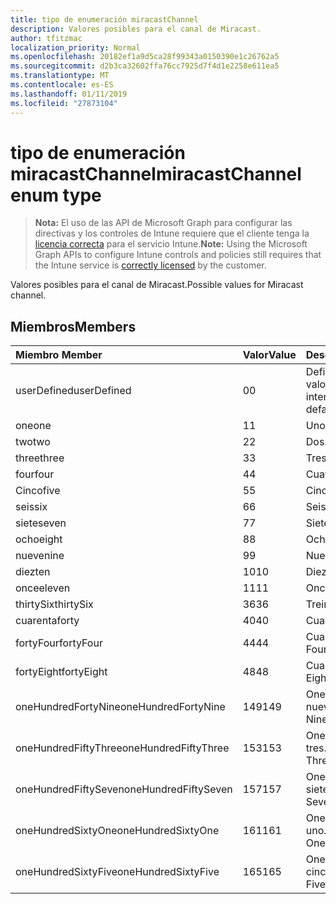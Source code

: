 ```yaml
---
title: tipo de enumeración miracastChannel
description: Valores posibles para el canal de Miracast.
author: tfitzmac
localization_priority: Normal
ms.openlocfilehash: 20182ef1a9d5ca28f99343a0150390e1c26762a5
ms.sourcegitcommit: d2b3ca32602ffa76cc7925d7f4d1e2258e611ea5
ms.translationtype: MT
ms.contentlocale: es-ES
ms.lasthandoff: 01/11/2019
ms.locfileid: "27873104"
---
```

# <a name="miracastchannel-enum-type"></a><span data-ttu-id="f73e0-103">tipo de enumeración miracastChannel</span><span class="sxs-lookup"><span data-stu-id="f73e0-103">miracastChannel enum type</span></span>

> <span data-ttu-id="f73e0-104">**Nota:** El uso de las API de Microsoft Graph para configurar las directivas y los controles de Intune requiere que el cliente tenga la [licencia correcta](https://go.microsoft.com/fwlink/?linkid=839381) para el servicio Intune.</span><span class="sxs-lookup"><span data-stu-id="f73e0-104">**Note:** Using the Microsoft Graph APIs to configure Intune controls and policies still requires that the Intune service is [correctly licensed](https://go.microsoft.com/fwlink/?linkid=839381) by the customer.</span></span>

<span data-ttu-id="f73e0-105">Valores posibles para el canal de Miracast.</span><span class="sxs-lookup"><span data-stu-id="f73e0-105">Possible values for Miracast channel.</span></span>
## <a name="members"></a><span data-ttu-id="f73e0-106">Miembros</span><span class="sxs-lookup"><span data-stu-id="f73e0-106">Members</span></span>
|<span data-ttu-id="f73e0-107">Miembro	</span><span class="sxs-lookup"><span data-stu-id="f73e0-107">Member</span></span>|<span data-ttu-id="f73e0-108">Valor</span><span class="sxs-lookup"><span data-stu-id="f73e0-108">Value</span></span>|<span data-ttu-id="f73e0-109">Description</span><span class="sxs-lookup"><span data-stu-id="f73e0-109">Description</span></span>|
|:---|:---|:---|
|<span data-ttu-id="f73e0-110">userDefined</span><span class="sxs-lookup"><span data-stu-id="f73e0-110">userDefined</span></span>|<span data-ttu-id="f73e0-111">0</span><span class="sxs-lookup"><span data-stu-id="f73e0-111">0</span></span>|<span data-ttu-id="f73e0-112">Definido por el usuario, valor predeterminado, sin intención.</span><span class="sxs-lookup"><span data-stu-id="f73e0-112">User Defined, default value, no intent.</span></span>|
|<span data-ttu-id="f73e0-113">one</span><span class="sxs-lookup"><span data-stu-id="f73e0-113">one</span></span>|<span data-ttu-id="f73e0-114">1</span><span class="sxs-lookup"><span data-stu-id="f73e0-114">1</span></span>|<span data-ttu-id="f73e0-115">Uno.</span><span class="sxs-lookup"><span data-stu-id="f73e0-115">One.</span></span>|
|<span data-ttu-id="f73e0-116">two</span><span class="sxs-lookup"><span data-stu-id="f73e0-116">two</span></span>|<span data-ttu-id="f73e0-117">2</span><span class="sxs-lookup"><span data-stu-id="f73e0-117">2</span></span>|<span data-ttu-id="f73e0-118">Dos.</span><span class="sxs-lookup"><span data-stu-id="f73e0-118">Two.</span></span>|
|<span data-ttu-id="f73e0-119">three</span><span class="sxs-lookup"><span data-stu-id="f73e0-119">three</span></span>|<span data-ttu-id="f73e0-120">3</span><span class="sxs-lookup"><span data-stu-id="f73e0-120">3</span></span>|<span data-ttu-id="f73e0-121">Tres.</span><span class="sxs-lookup"><span data-stu-id="f73e0-121">Three.</span></span>|
|<span data-ttu-id="f73e0-122">four</span><span class="sxs-lookup"><span data-stu-id="f73e0-122">four</span></span>|<span data-ttu-id="f73e0-123">4</span><span class="sxs-lookup"><span data-stu-id="f73e0-123">4</span></span>|<span data-ttu-id="f73e0-124">Cuatro.</span><span class="sxs-lookup"><span data-stu-id="f73e0-124">Four.</span></span>|
|<span data-ttu-id="f73e0-125">Cinco</span><span class="sxs-lookup"><span data-stu-id="f73e0-125">five</span></span>|<span data-ttu-id="f73e0-126">5</span><span class="sxs-lookup"><span data-stu-id="f73e0-126">5</span></span>|<span data-ttu-id="f73e0-127">Cinco.</span><span class="sxs-lookup"><span data-stu-id="f73e0-127">Five.</span></span>|
|<span data-ttu-id="f73e0-128">seis</span><span class="sxs-lookup"><span data-stu-id="f73e0-128">six</span></span>|<span data-ttu-id="f73e0-129">6</span><span class="sxs-lookup"><span data-stu-id="f73e0-129">6</span></span>|<span data-ttu-id="f73e0-130">Seis.</span><span class="sxs-lookup"><span data-stu-id="f73e0-130">Six.</span></span>|
|<span data-ttu-id="f73e0-131">siete</span><span class="sxs-lookup"><span data-stu-id="f73e0-131">seven</span></span>|<span data-ttu-id="f73e0-132">7</span><span class="sxs-lookup"><span data-stu-id="f73e0-132">7</span></span>|<span data-ttu-id="f73e0-133">Siete.</span><span class="sxs-lookup"><span data-stu-id="f73e0-133">Seven.</span></span>|
|<span data-ttu-id="f73e0-134">ocho</span><span class="sxs-lookup"><span data-stu-id="f73e0-134">eight</span></span>|<span data-ttu-id="f73e0-135">8</span><span class="sxs-lookup"><span data-stu-id="f73e0-135">8</span></span>|<span data-ttu-id="f73e0-136">Ocho.</span><span class="sxs-lookup"><span data-stu-id="f73e0-136">Eight.</span></span>|
|<span data-ttu-id="f73e0-137">nueve</span><span class="sxs-lookup"><span data-stu-id="f73e0-137">nine</span></span>|<span data-ttu-id="f73e0-138">9</span><span class="sxs-lookup"><span data-stu-id="f73e0-138">9</span></span>|<span data-ttu-id="f73e0-139">Nueve.</span><span class="sxs-lookup"><span data-stu-id="f73e0-139">Nine.</span></span>|
|<span data-ttu-id="f73e0-140">diez</span><span class="sxs-lookup"><span data-stu-id="f73e0-140">ten</span></span>|<span data-ttu-id="f73e0-141">10</span><span class="sxs-lookup"><span data-stu-id="f73e0-141">10</span></span>|<span data-ttu-id="f73e0-142">Diez.</span><span class="sxs-lookup"><span data-stu-id="f73e0-142">Ten.</span></span>|
|<span data-ttu-id="f73e0-143">once</span><span class="sxs-lookup"><span data-stu-id="f73e0-143">eleven</span></span>|<span data-ttu-id="f73e0-144">11</span><span class="sxs-lookup"><span data-stu-id="f73e0-144">11</span></span>|<span data-ttu-id="f73e0-145">Once.</span><span class="sxs-lookup"><span data-stu-id="f73e0-145">Eleven.</span></span>|
|<span data-ttu-id="f73e0-146">thirtySix</span><span class="sxs-lookup"><span data-stu-id="f73e0-146">thirtySix</span></span>|<span data-ttu-id="f73e0-147">36</span><span class="sxs-lookup"><span data-stu-id="f73e0-147">36</span></span>|<span data-ttu-id="f73e0-148">Treinta y seis.</span><span class="sxs-lookup"><span data-stu-id="f73e0-148">Thirty-Six.</span></span>|
|<span data-ttu-id="f73e0-149">cuarenta</span><span class="sxs-lookup"><span data-stu-id="f73e0-149">forty</span></span>|<span data-ttu-id="f73e0-150">40</span><span class="sxs-lookup"><span data-stu-id="f73e0-150">40</span></span>|<span data-ttu-id="f73e0-151">Cuarenta.</span><span class="sxs-lookup"><span data-stu-id="f73e0-151">Forty.</span></span>|
|<span data-ttu-id="f73e0-152">fortyFour</span><span class="sxs-lookup"><span data-stu-id="f73e0-152">fortyFour</span></span>|<span data-ttu-id="f73e0-153">44</span><span class="sxs-lookup"><span data-stu-id="f73e0-153">44</span></span>|<span data-ttu-id="f73e0-154">Cuarenta y cuatro.</span><span class="sxs-lookup"><span data-stu-id="f73e0-154">Forty-Four.</span></span>|
|<span data-ttu-id="f73e0-155">fortyEight</span><span class="sxs-lookup"><span data-stu-id="f73e0-155">fortyEight</span></span>|<span data-ttu-id="f73e0-156">48</span><span class="sxs-lookup"><span data-stu-id="f73e0-156">48</span></span>|<span data-ttu-id="f73e0-157">Cuarenta y ocho.</span><span class="sxs-lookup"><span data-stu-id="f73e0-157">Forty-Eight.</span></span>|
|<span data-ttu-id="f73e0-158">oneHundredFortyNine</span><span class="sxs-lookup"><span data-stu-id="f73e0-158">oneHundredFortyNine</span></span>|<span data-ttu-id="f73e0-159">149</span><span class="sxs-lookup"><span data-stu-id="f73e0-159">149</span></span>|<span data-ttu-id="f73e0-160">OneHundredForty y nueve.</span><span class="sxs-lookup"><span data-stu-id="f73e0-160">OneHundredForty-Nine.</span></span>|
|<span data-ttu-id="f73e0-161">oneHundredFiftyThree</span><span class="sxs-lookup"><span data-stu-id="f73e0-161">oneHundredFiftyThree</span></span>|<span data-ttu-id="f73e0-162">153</span><span class="sxs-lookup"><span data-stu-id="f73e0-162">153</span></span>|<span data-ttu-id="f73e0-163">OneHundredFifty-tres.</span><span class="sxs-lookup"><span data-stu-id="f73e0-163">OneHundredFifty-Three.</span></span>|
|<span data-ttu-id="f73e0-164">oneHundredFiftySeven</span><span class="sxs-lookup"><span data-stu-id="f73e0-164">oneHundredFiftySeven</span></span>|<span data-ttu-id="f73e0-165">157</span><span class="sxs-lookup"><span data-stu-id="f73e0-165">157</span></span>|<span data-ttu-id="f73e0-166">OneHundredFifty-siete.</span><span class="sxs-lookup"><span data-stu-id="f73e0-166">OneHundredFifty-Seven.</span></span>|
|<span data-ttu-id="f73e0-167">oneHundredSixtyOne</span><span class="sxs-lookup"><span data-stu-id="f73e0-167">oneHundredSixtyOne</span></span>|<span data-ttu-id="f73e0-168">161</span><span class="sxs-lookup"><span data-stu-id="f73e0-168">161</span></span>|<span data-ttu-id="f73e0-169">OneHundredSixty-uno.</span><span class="sxs-lookup"><span data-stu-id="f73e0-169">OneHundredSixty-One.</span></span>|
|<span data-ttu-id="f73e0-170">oneHundredSixtyFive</span><span class="sxs-lookup"><span data-stu-id="f73e0-170">oneHundredSixtyFive</span></span>|<span data-ttu-id="f73e0-171">165</span><span class="sxs-lookup"><span data-stu-id="f73e0-171">165</span></span>|<span data-ttu-id="f73e0-172">OneHundredSixty-cinco.</span><span class="sxs-lookup"><span data-stu-id="f73e0-172">OneHundredSixty-Five.</span></span>|



